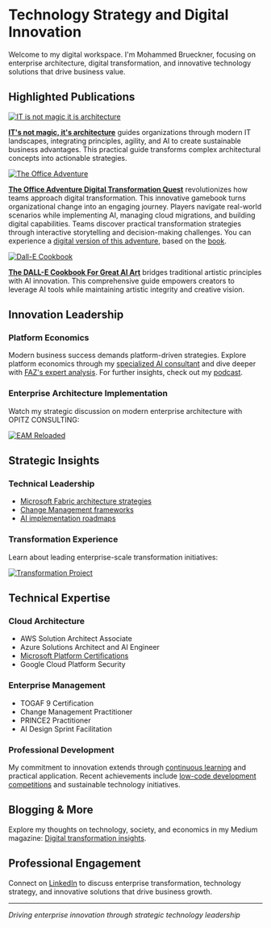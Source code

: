 # Technology Strategy and Digital Innovation

Welcome to my digital workspace. I'm Mohammed Brueckner, focusing on enterprise architecture, digital transformation, and innovative technology solutions that drive business value.

## Highlighted Publications

[![IT is not magic it is architecture](https://m.media-amazon.com/images/I/81SzWfep24L._SY522_.jpg)](https://www.amazon.com/-/de/dp/B0CVZ1BWPN)

**[IT's not magic, it's architecture](https://www.amazon.com/-/de/dp/B0CVZ1BWPN)** guides organizations through modern IT landscapes, integrating principles, agility, and AI to create sustainable business advantages. This practical guide transforms complex architectural concepts into actionable strategies.

[![The Office Adventure](https://m.media-amazon.com/images/I/71WOnsWAQZL._SY522_.jpg)](https://a.co/d/iSCChrf)

**[The Office Adventure Digital Transformation Quest](https://a.co/d/iSCChrf)** revolutionizes how teams approach digital transformation. This innovative gamebook turns organizational change into an engaging journey. Players navigate real-world scenarios while implementing AI, managing cloud migrations, and building digital capabilities. Teams discover practical transformation strategies through interactive storytelling and decision-making challenges. You can experience a [digital version of this adventure](https://platformeconomies.com/gamebook25webapp), based on the [book](https://platformeconomies.com/gamebook25).

[![Dall-E Cookbook](https://m.media-amazon.com/images/I/91ff7xcipwL._SY522_.jpg)](https://www.amazon.com/-/de/dp/B0CVVXKSNF/)

**[The DALL-E Cookbook For Great AI Art](https://www.amazon.com/-/de/dp/B0CVVXKSNF/)** bridges traditional artistic principles with AI innovation. This comprehensive guide empowers creators to leverage AI tools while maintaining artistic integrity and creative vision.

## Innovation Leadership

### Platform Economics
Modern business success demands platform-driven strategies. Explore platform economics through my [specialized AI consultant](https://chat.openai.com/g/g-ZcYuscMSi-platform-economist) and dive deeper with [FAZ's expert analysis](https://www.linkedin.com/showcase/fazdeconomy/). For further insights, check out my [podcast](https://platformeconomies.com/podcast).

### Enterprise Architecture Implementation
Watch my strategic discussion on modern enterprise architecture with OPITZ CONSULTING:

[![EAM Reloaded](https://img.youtube.com/vi/7n0MBTRpND4/0.jpg)](https://www.youtube.com/watch?v=7n0MBTRpND4)

## Strategic Insights

### Technical Leadership
- [Microsoft Fabric architecture strategies](https://www.ascent.io/insight/composable-it-architectures-for-data-management-and-analytics-using-microsoft-fabric/)
- [Change Management frameworks](https://github.com/MoBRUEC/MoBRUEC/blob/master/changemanagement.md)
- [AI implementation roadmaps](https://github.com/MoBRUEC/AI-how-to-get-started)

### Transformation Experience
Learn about leading enterprise-scale transformation initiatives:

[![Transformation Project](https://img.youtube.com/vi/ix98TGcaoMo/0.jpg)](https://www.youtube.com/watch?v=ix98TGcaoMo)

## Technical Expertise

### Cloud Architecture
- AWS Solution Architect Associate
- Azure Solutions Architect and AI Engineer
- [Microsoft Platform Certifications](https://learn.microsoft.com/en-us/users/mohammedbrueckner-9106/transcript/vnm84ajlg233618)
- Google Cloud Platform Security

### Enterprise Management
- TOGAF 9 Certification
- Change Management Practitioner
- PRINCE2 Practitioner
- AI Design Sprint Facilitation

### Professional Development
My commitment to innovation extends through [continuous learning](https://www.credly.com/users/mohammed-bruckner/badges) and practical application. Recent achievements include [low-code development competitions](https://github.com/MoBRUEC/MoBRUEC/blob/master/contests.md) and sustainable technology initiatives.

## Blogging & More

Explore my thoughts on technology, society, and economics in my Medium magazine: [Digital transformation insights](https://medium.com/micromusings).

## Professional Engagement

Connect on [LinkedIn](https://linkedin.com/in/mbrueckner) to discuss enterprise transformation, technology strategy, and innovative solutions that drive business growth.

---
*Driving enterprise innovation through strategic technology leadership*
